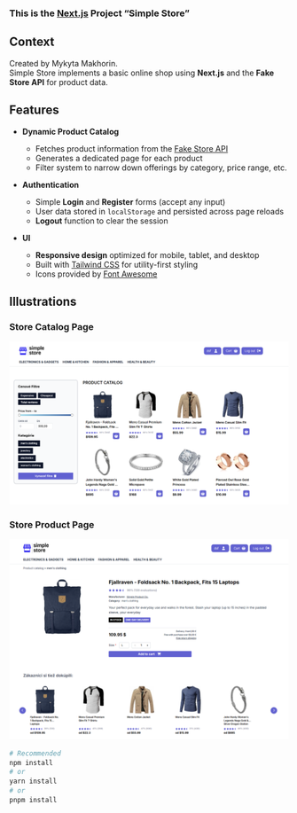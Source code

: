 ### This is the [Next.js](https://nextjs.org/) Project “Simple Store”

## Context  
Created by Mykyta Makhorin.  
Simple Store implements a basic online shop using **Next.js** and the **Fake Store API** for product data.

## Features

- **Dynamic Product Catalog**  
  - Fetches product information from the [Fake Store API](https://fakestoreapi.com/)  
  - Generates a dedicated page for each product  
  - Filter system to narrow down offerings by category, price range, etc.

- **Authentication**  
  - Simple **Login** and **Register** forms (accept any input)  
  - User data stored in `localStorage` and persisted across page reloads  
  - **Logout** function to clear the session

- **UI**  
  - **Responsive design** optimized for mobile, tablet, and desktop  
  - Built with [Tailwind CSS](https://tailwindcss.com/) for utility-first styling  
  - Icons provided by [Font Awesome](https://fontawesome.com/)


## Illustrations

### Store Catalog Page

![Store catalog page](/project_image/image.png)

### Store Product Page

![Product page](/project_image/image%20copy.png)


```bash
# Recommended
npm install
# or
yarn install
# or
pnpm install
